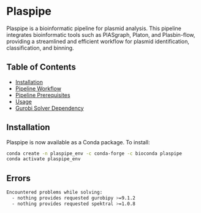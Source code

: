 # Plaspipe

Plaspipe is a bioinformatic pipeline for plasmid analysis. This pipeline integrates bioinformatic tools such as PlASgraph, Platon, and Plasbin-flow, providing a streamlined and efficient workflow for plasmid identification, classification, and binning.

## Table of Contents
- [Installation](#installation)
- [Pipeline Workflow](#pipeline-workflow)
- [Pipeline Prerequisites](#pipeline-prerequisites)
- [Usage](#usage)
- [Gurobi Solver Dependency](#gurobi-solver-dependency)

## Installation

Plaspipe is now available as a Conda package. To install:

```bash
conda create -n plaspipe_env -c conda-forge -c bioconda plaspipe
conda activate plaspipe_env
```

## Errors
```bash
Encountered problems while solving:
  - nothing provides requested gurobipy >=9.1.2
  - nothing provides requested spektral >=1.0.8

```
